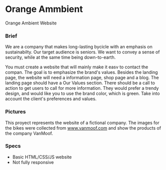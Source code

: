 # Orange Ammbient
Orange Ambient Website

### Brief
We are a company that makes long-lasting bycicle with an emphasis on sustainabilty.
Our target audience is seniors. We want to convey a sense of security, while at the
same time being down-to-earth.

You must create a website that will mainly make it easv to contact the compan.
The goal is to emphasize the brand's values. Besides the landing page, the 
website will need a information page, shop page and a blog. The landing page 
should have a Our Values section. There should be a call to action to get users
to call for more information. They would prefer a trendy design, and would like 
you to use the brand color, which is green. Take into account the client's
preferences and values.

### Pictures
This proyect represents the website of a fictional company.
The images for the bikes were collected from www.vanmoof.com
and show the products of the company VanMoof.

### Specs
- Basic HTML/CSS/JS website
- Not fully responsive
